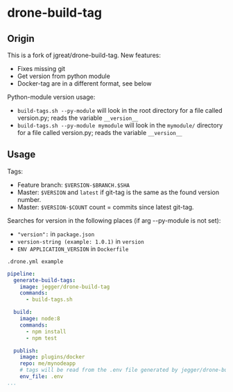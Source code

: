# drone-build-tag

Origin
------
This is a fork of jgreat/drone-build-tag.
New features:
- Fixes missing git
- Get version from python module
- Docker-tag are in a different format, see below

Python-module version usage:
* `build-tags.sh --py-module` will look in the root directory for a file called version.py; reads the variable `__version__`
* `build-tags.sh --py-module mymodule` will look in the `mymodule/` directory for a file called version.py; reads the variable `__version__`


Usage
-----

Tags:

* Feature branch: `$VERSION-$BRANCH.$SHA`
* Master: `$VERSION` and `latest` if git-tag is the same as the found version number.
* Master: `$VERSION-$COUNT` count = commits since latest git-tag.

Searches for version in the following places (if arg --py-module is not set):

* `"version":` in `package.json`
* `version-string (example: 1.0.1)` in `version`
* `ENV APPLICATION_VERSION` in `Dockerfile`

`.drone.yml example`

``` yaml
pipeline:
  generate-build-tags:
    image: jegger/drone-build-tag
    commands:
      - build-tags.sh

  build:
    image: node:8
    commands:
      - npm install
      - npm test

  publish:
    image: plugins/docker
    repo: me/mynodeapp
    # tags will be read from the .env file generated by jegger/drone-build-tag
    env_file: .env
...
```
